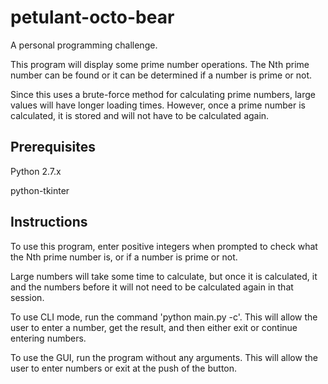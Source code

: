 petulant-octo-bear
==================

A personal programming challenge.

This program will display some prime number operations. The Nth prime number can be found or it can be determined if a number is prime or not.

Since this uses a brute-force method for calculating prime numbers, large values will have longer loading times. 
However, once a prime number is calculated, it is stored and will not have to be calculated again.

Prerequisites
-------------
Python 2.7.x

python-tkinter

Instructions
------------
To use this program, enter positive integers when prompted to check what the Nth prime number is, or if a number is prime or not.

Large numbers will take some time to calculate, but once it is calculated, it and the numbers before it will not need to be calculated again in that session.

To use CLI mode, run the command 'python main.py -c'. This will allow the user to enter a number, get the result, and then either exit or continue entering numbers.

To use the GUI, run the program without any arguments. This will allow the user to enter numbers or exit at the push of the button.
